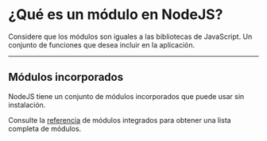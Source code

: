 # ¿Qué es un módulo en NodeJS?

Considere que los módulos son iguales a las bibliotecas de JavaScript.
Un conjunto de funciones que desea incluir en la aplicación.

---

## Módulos incorporados

NodeJS tiene un conjunto de módulos incorporados que puede usar sin instalación.

Consulte la [referencia](https://flaviocopes.com/node-core-modules) de módulos integrados para obtener una lista completa de módulos.
